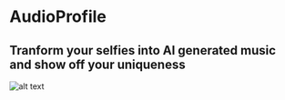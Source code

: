 # AudioProfile

## Tranform your selfies into AI generated music and show off your uniqueness

![alt text](https://dominiconorton-images.s3-eu-west-1.amazonaws.com/attractive-beautiful-beauty-1090393.jpg)
